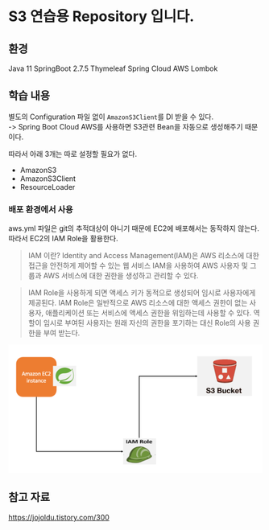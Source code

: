 # S3 연습용 Repository 입니다.

## 환경
Java 11
SpringBoot 2.7.5
Thymeleaf
Spring Cloud AWS
Lombok

## 학습 내용
별도의 Configuration 파일 없이 `AmazonS3Client`를 DI 받을 수 있다.<br>
-> Spring Boot Cloud AWS를 사용하면 S3관련 Bean을 자동으로 생성해주기 때문이다.

따라서 아래 3개는 따로 설정할 필요가 없다.
- AmazonS3
- AmazonS3Client
- ResourceLoader

### 배포 환경에서 사용
aws.yml 파일은 git의 추적대상이 아니기 때문에 EC2에 배포해서는 동작하지 않는다.
따라서 EC2의 IAM Role을 활용한다.

> IAM 이란?
> Identity and Access Management(IAM)은 AWS 리소스에 대한 접근을 안전하게 제어할 수 있는 웹 서비스
> IAM을 사용하여 AWS 사용자 및 그룹과 AWS 서비스에 대한 권한을 생성하고 관리할 수 있다.
 
> IAM Role을 사용하게 되면 액세스 키가 동적으로 생성되어 임시로 사용자에게 제공된다.
> IAM Role은 일반적으로 AWS 리소스에 대한 액세스 권한이 없는 사용자, 애플리케이션 또는 서비스에 액세스 권한을 위임하는데 사용할 수 있다.
> 역할이 임시로 부여된 사용자는 원래 자신의 권한을 포기하는 대신 Role의 사용 권한을 부여 받는다.

![img.png](img.png)

## 참고 자료
https://jojoldu.tistory.com/300